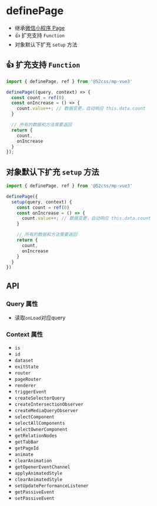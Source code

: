 # definePage

* 继承[微信小程序 Page](https://developers.weixin.qq.com/miniprogram/dev/reference/api/Page.html)
* 👍 扩充支持 `Function`
* 对象默认下扩充 `setup` 方法

## 👍 扩充支持 `Function`

```ts
import { definePage, ref } from '@52css/mp-vue3'

definePage((query, context) => {
  const count = ref(0)
  const onIncrease = () => {
    count.value++; // 数据变更，自动响应 this.data.count
  }

  // 所有的数据和方法需要返回
  return {
    count,
    onIncrease
  }
});
```

## 对象默认下扩充 `setup` 方法

```ts
import { definePage, ref } from '@52css/mp-vue3'

definePage({
  setup(query, context) {
    const count = ref(0)
    const onIncrease = () => {
      count.value++; // 数据变更，自动响应 this.data.count
    }

    // 所有的数据和方法需要返回
    return {
      count,
      onIncrease
    }
  }
})
```


## API

### Query 属性

* 读取`onLoad`对应query

### Context 属性

* `is`
* `id`
* `dataset`
* `exitState`
* `router`
* `pageRouter`
* `renderer`
* `triggerEvent`
* `createSelectorQuery`
* `createIntersectionObserver`
* `createMediaQueryObserver`
* `selectComponent`
* `selectAllComponents`
* `selectOwnerComponent`
* `getRelationNodes`
* `getTabBar`
* `getPageId`
* `animate`
* `clearAnimation`
* `getOpenerEventChannel`
* `applyAnimatedStyle`
* `clearAnimatedStyle`
* `setUpdatePerformanceListener`
* `getPassiveEvent`
* `setPassiveEvent`
